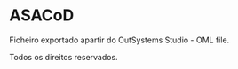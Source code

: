 # ASACoD

Ficheiro exportado apartir do OutSystems Studio - OML file.

Todos os direitos reservados.
